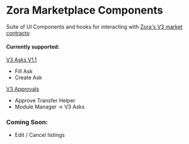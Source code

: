 # Zora Marketplace Components

Suite of UI Components and hooks for interacting with [Zora's V3 market contracts](https://docs.zora.co/docs/v3-overview):

#### Currently supported:

[V3 Asks V1.1](https://docs.zora.co/docs/smart-contracts/modules/Asks/zora-v3-asks-v1.1)

- Fill Ask
- Create Ask

[V3 Approvals](https://docs.zora.co/docs/guides/v3-approvals)

- Approve Transfer Helper
- Module Manager -> V3 Asks

### Coming Soon:

- Edit / Cancel listings

